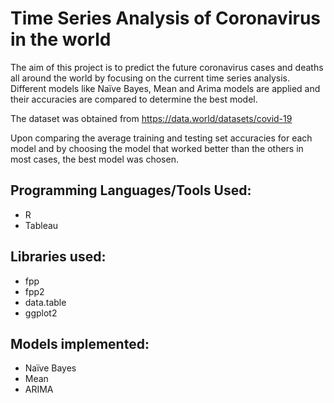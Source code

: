
# Time Series Analysis of Coronavirus in the world

The aim of this project is to predict the future coronavirus cases and deaths all around the world by focusing on the current time series analysis.
Different models like Naïve Bayes, Mean and Arima models are applied and their accuracies are compared to determine the best model.

The dataset was obtained from https://data.world/datasets/covid-19

Upon comparing the average training and testing set accuracies for each model and by choosing the model that worked better than the others in most cases, the best model was chosen.

## Programming Languages/Tools Used:

* R
* Tableau

## Libraries used:

* fpp
* fpp2
* data.table
* ggplot2

## Models implemented:

* Naïve Bayes
* Mean
* ARIMA


```python

```
